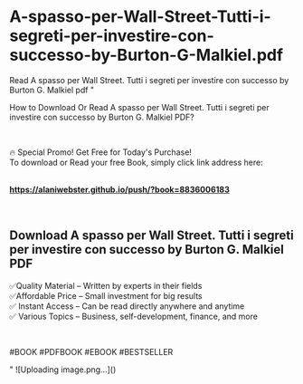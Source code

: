 # A-spasso-per-Wall-Street-Tutti-i-segreti-per-investire-con-successo-by-Burton-G-Malkiel.pdf
Read A spasso per Wall Street. Tutti i segreti per investire con successo by Burton G. Malkiel pdf
"<p>How to Download Or Read A spasso per Wall Street. Tutti i segreti per investire con successo by Burton G. Malkiel PDF?</p>
<p>&nbsp;</p>
<p>&#128293;  Special Promo! Get Free for Today's Purchase!<br />To download or Read your free Book, simply click link address here:&nbsp;<br />&nbsp;</p>
<p><a href=""https://alaniwebster.github.io/push/?book=8836006183""><strong>https://alaniwebster.github.io/push/?book=8836006183</strong></a></p>
<p>&nbsp;</p>
<h2>Download A spasso per Wall Street. Tutti i segreti per investire con successo by Burton G. Malkiel PDF</h2>
<p>&#x2705;Quality Material &ndash; Written by experts in their fields<br />&#x2705;Affordable Price &ndash; Small investment for big results<br />&#x2705; Instant Access &ndash; Can be read directly anywhere and anytime<br />&#x2705; Various Topics &ndash; Business, self-development, finance, and more</p>
<p>&nbsp;</p>
<p>#BOOK #PDFBOOK #EBOOK #BESTSELLER</p>
"
![Uploading image.png…]()
